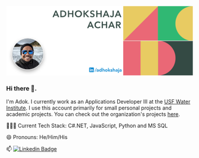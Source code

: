 
![Header Image](https://github.com/adhokshaja/Adhokshaja/blob/master/Images/cover.png)

### Hi there 👋. 
I'm Adok. I currently work as an Applications Developer III at the [USF Water Institute](https://waterinstitute.usf.edu). I use this account primarily for small personal projects and academic projects. You can check out the organization's projects [here](https://github.com/USF-Water-Institute).

👨🏾‍💻 Current Tech Stack: C#.NET, JavaScript, Python and MS SQL

😄 Pronouns:  He/Him/His

📫 [![Linkedin Badge](https://img.shields.io/badge/-Adhokshaja-blue?style=flat-square&logo=Linkedin&logoColor=white&link=https://www.linkedin.com/in/adhokshaja/)](https://www.linkedin.com/in/adhokshaja/)
